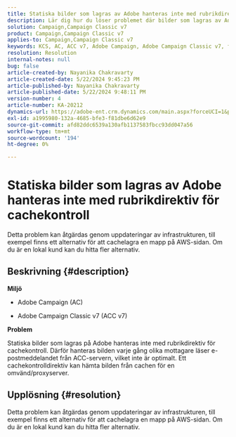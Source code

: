 ```yaml
---
title: Statiska bilder som lagras av Adobe hanteras inte med rubrikdirektiv för cachekontroll
description: Lär dig hur du löser problemet där bilder som lagras av Adobe inte hanteras med rubrikdirektiv för cachekontroll i Campaign.
solution: Campaign,Campaign Classic v7
product: Campaign,Campaign Classic v7
applies-to: Campaign,Campaign Classic v7
keywords: KCS, AC, ACC v7, Adobe Campaign, Adobe Campaign Classic v7, felsökning, statiska bilder, värdbaserade, rubrikdirektiv för cachekontroll
resolution: Resolution
internal-notes: null
bug: false
article-created-by: Nayanika Chakravarty
article-created-date: 5/22/2024 9:45:23 PM
article-published-by: Nayanika Chakravarty
article-published-date: 5/22/2024 9:48:11 PM
version-number: 4
article-number: KA-20212
dynamics-url: https://adobe-ent.crm.dynamics.com/main.aspx?forceUCI=1&pagetype=entityrecord&etn=knowledgearticle&id=b382d094-8418-ef11-9f8a-6045bd026dc7
exl-id: a1995980-132a-4685-bfe3-f81dbe6d62e9
source-git-commit: afd82ddc6539a130afb1137583fbcc93dd047a56
workflow-type: tm+mt
source-wordcount: '194'
ht-degree: 0%

---
```


# Statiska bilder som lagras av Adobe hanteras inte med rubrikdirektiv för cachekontroll


Detta problem kan åtgärdas genom uppdateringar av infrastrukturen, till exempel finns ett alternativ för att cachelagra en mapp på AWS-sidan. Om du är en lokal kund kan du hitta fler alternativ.

## Beskrivning {#description}


<b>Miljö</b>

- Adobe Campaign (AC)

- Adobe Campaign Classic v7 (ACC v7)

<b>Problem</b>

Statiska bilder som lagras på Adobe hanteras inte med rubrikdirektiv för cachekontroll. Därför hanteras bilden varje gång olika mottagare läser e-postmeddelandet från ACC-servern, vilket inte är optimalt. Ett cachekontrolldirektiv kan hämta bilden från cachen för en omvänd/proxyserver.


## Upplösning {#resolution}


Detta problem kan åtgärdas genom uppdateringar av infrastrukturen, till exempel finns ett alternativ för att cachelagra en mapp på AWS-sidan. Om du är en lokal kund kan du hitta fler alternativ.
